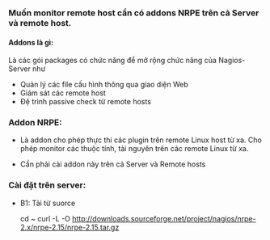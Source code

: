 ### Muốn monitor remote host cần có addons NRPE trên cả Server và remote host.

#### Addons là gì:

Là các gói packages có chức năng để mở rộng chức năng của Nagios-Server như
 + Quản lý các file cấu hình thông qua giao diện Web
 + Giám sát các remote host
 + Đệ trình passive check từ remote hosts

### Addon NRPE:

+ Là addon cho phép thực thi các plugin trên remote Linux host từ xa. Cho phép monitor các thuộc tính, tài nguyên trên các remote Linux từ xa.

+ Cần phải cài addon này trên cả Server và Remote hosts

### Cài đặt trên server: 

* B1: Tải từ suorce
    
    cd ~
    curl -L -O http://downloads.sourceforge.net/project/nagios/nrpe-2.x/nrpe-2.15/nrpe-2.15.tar.gz
